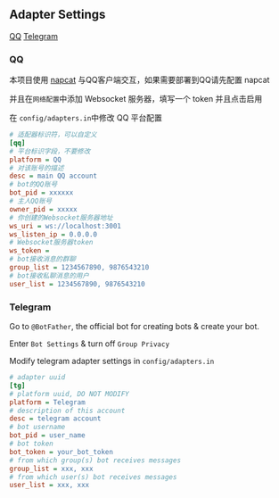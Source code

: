 ## Adapter Settings


[QQ](#qq)
[Telegram](#telegram)


### QQ

本项目使用 [napcat](https://napneko.github.io/) 与QQ客户端交互，如果需要部署到QQ请先配置 napcat

并且在`网络配置`中添加 Websocket 服务器，填写一个 token 并且点击启用

在 `config/adapters.in`中修改 QQ 平台配置

```ini
# 适配器标识符，可以自定义
[qq]
# 平台标识字段，不要修改
platform = QQ
# 对该账号的描述
desc = main QQ account
# bot的QQ账号
bot_pid = xxxxxx
# 主人QQ账号
owner_pid = xxxxx
# 你创建的Websocket服务器地址
ws_uri = ws://localhost:3001
ws_listen_ip = 0.0.0.0
# Websocket服务器token
ws_token = 
# bot接收消息的群聊
group_list = 1234567890, 9876543210
# bot接收私聊消息的用户
user_list = 1234567890, 9876543210
```

### Telegram

Go to `@BotFather`, the official bot for creating bots & create your bot.

Enter `Bot Settings` & turn off `Group Privacy`

Modify telegram adapter settings in `config/adapters.in`

```ini
# adapter uuid
[tg]
# platform uuid, DO NOT MODIFY
platform = Telegram
# description of this account
desc = telegram account
# bot username
bot_pid = user_name
# bot token
bot_token = your_bot_token
# from which group(s) bot receives messages
group_list = xxx, xxx
# from which user(s) bot receives messages
user_list = xxx, xxx
```
